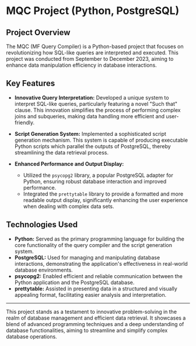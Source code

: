 # MQC Project (Python, PostgreSQL)

## Project Overview
The MQC (MF Query Compiler) is a Python-based project that focuses on revolutionizing how SQL-like queries are interpreted and executed. This project was conducted from September to December 2023, aiming to enhance data manipulation efficiency in database interactions.

## Key Features

- **Innovative Query Interpretation:** Developed a unique system to interpret SQL-like queries, particularly featuring a novel "Such that" clause. This innovation simplifies the process of performing complex joins and subqueries, making data handling more efficient and user-friendly.

- **Script Generation System:** Implemented a sophisticated script generation mechanism. This system is capable of producing executable Python scripts which parallel the outputs of PostgreSQL, thereby streamlining the data retrieval process.

- **Enhanced Performance and Output Display:**
  - Utilized the `psycopg2` library, a popular PostgreSQL adapter for Python, ensuring robust database interaction and improved performance.
  - Integrated the `prettytable` library to provide a formatted and more readable output display, significantly enhancing the user experience when dealing with complex data sets.

## Technologies Used
- **Python:** Served as the primary programming language for building the core functionality of the query compiler and the script generation system.
- **PostgreSQL:** Used for managing and manipulating database interactions, demonstrating the application's effectiveness in real-world database environments.
- **psycopg2:** Enabled efficient and reliable communication between the Python application and the PostgreSQL database.
- **prettytable:** Assisted in presenting data in a structured and visually appealing format, facilitating easier analysis and interpretation.

---

This project stands as a testament to innovative problem-solving in the realm of database management and efficient data retrieval. It showcases a blend of advanced programming techniques and a deep understanding of database functionalities, aiming to streamline and simplify complex database operations.
